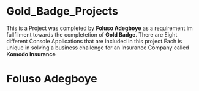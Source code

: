 # Gold_Badge_Projects
This is a Project was completed by **Foluso Adegboye** as a requirement im fullfilment towards the completetion of **Gold Badge**. There are 
Eight different Console Applications that are included in this project.Each is unique in solving a business challenge for an Insurance Company called **Komodo Insurance**
# Foluso Adegboye
